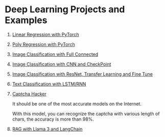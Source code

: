 # Deep Learning Projects and Examples
1. [Linear Regression with PyTorch](https://github.com/yuchuanwang/DeepLearning/blob/main/LinearRegression.py)

2. [Poly Regression with PyTorch](https://github.com/yuchuanwang/DeepLearning/blob/main/PolyRegression.py)

3. [Image Classification with Full Connected](https://github.com/yuchuanwang/DeepLearning/blob/main/ImageClassificationWithFC.py)

4. [Image Classification with CNN and CheckPoint](https://github.com/yuchuanwang/DeepLearning/blob/main/ImageClassificationWithCNN_CheckPoint.py)

5. [Image Classification with ResNet, Transfer Learning and Fine Tune](https://github.com/yuchuanwang/DeepLearning/blob/main/ImageClassificationWithResNet_CheckPoint.py)

6. [Text Classification with LSTM/RNN](https://github.com/yuchuanwang/DeepLearning/blob/main/TextClassificationWithLSTM.py)

7. [Captcha Hacker](https://github.com/yuchuanwang/DeepLearning/blob/main/CaptchaHacker.py)

   It should be one of the most accurate models on the Internet. 

   With this model, you can recognize the captcha with various length of chars, the accuracy is more than 98%.
   
8. [RAG with Llama 3 and LangChain](https://github.com/yuchuanwang/DeepLearning/blob/main/Llama3_RAG.py)
   
   
